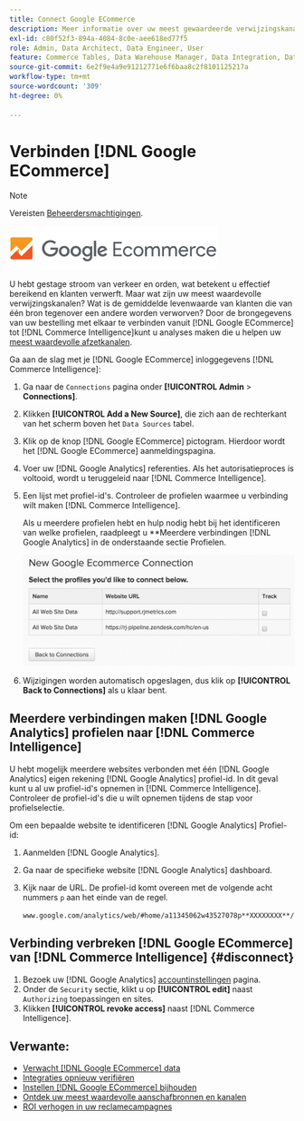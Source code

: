 ```yaml
---
title: Connect Google ECommerce
description: Meer informatie over uw meest gewaardeerde verwijzingskanalen.
exl-id: c80f52f3-894a-4084-8c0e-aee618ed77f5
role: Admin, Data Architect, Data Engineer, User
feature: Commerce Tables, Data Warehouse Manager, Data Integration, Data Import/Export
source-git-commit: 6e2f9e4a9e91212771e6f6baa8c2f8101125217a
workflow-type: tm+mt
source-wordcount: '309'
ht-degree: 0%

---
```


# Verbinden [!DNL Google ECommerce]

>[!NOTE]
>
>Vereisten [Beheerdersmachtigingen](../../../administrator/user-management/user-management.md).

![](../../../assets/google-ecommerce-logo.png)

U hebt gestage stroom van verkeer en orden, wat betekent u effectief bereikend en klanten verwerft. Maar wat zijn uw meest waardevolle verwijzingskanalen? Wat is de gemiddelde levenwaarde van klanten die van één bron tegenover een andere worden verworven? Door de brongegevens van uw bestelling met elkaar te verbinden vanuit [!DNL Google ECommerce] tot [!DNL Commerce Intelligence]kunt u analyses maken die u helpen uw [meest waardevolle afzetkanalen](../../../data-analyst/analysis/most-value-source-channel.md).

Ga aan de slag met je [!DNL Google ECommerce] inloggegevens [!DNL Commerce Intelligence]:

1. Ga naar de `Connections` pagina onder **[!UICONTROL Admin** > **Connections]**.

1. Klikken **[!UICONTROL Add a New Source]**, die zich aan de rechterkant van het scherm boven het `Data Sources` tabel.

1. Klik op de knop [!DNL Google ECommerce] pictogram. Hierdoor wordt het [!DNL Google ECommerce] aanmeldingspagina.

1. Voer uw [!DNL Google Analytics] referenties. Als het autorisatieproces is voltooid, wordt u teruggeleid naar [!DNL Commerce Intelligence].

1. Een lijst met profiel-id&#39;s. Controleer de profielen waarmee u verbinding wilt maken [!DNL Commerce Intelligence].

   Als u meerdere profielen hebt en hulp nodig hebt bij het identificeren van welke profielen, raadpleegt u **Meerdere verbindingen [!DNL Google Analytics] in de onderstaande sectie Profielen.

   ![](../../../assets/conn-mult-ga-profiles.png)<!--{: width="500"}-->

1. Wijzigingen worden automatisch opgeslagen, dus klik op **[!UICONTROL Back to Connections]** als u klaar bent.

## Meerdere verbindingen maken [!DNL Google Analytics] profielen naar [!DNL Commerce Intelligence]

U hebt mogelijk meerdere websites verbonden met één [!DNL Google Analytics] eigen rekening [!DNL Google Analytics] profiel-id. In dit geval kunt u al uw profiel-id&#39;s opnemen in [!DNL Commerce Intelligence]. Controleer de profiel-id&#39;s die u wilt opnemen tijdens de stap voor profielselectie.

Om een bepaalde website te identificeren [!DNL Google Analytics] Profiel-id:

1. Aanmelden [!DNL Google Analytics].
1. Ga naar de specifieke website [!DNL Google Analytics] dashboard.
1. Kijk naar de URL. De profiel-id komt overeen met de volgende acht nummers `p` aan het einde van de regel.

   `www.google.com/analytics/web/#home/a11345062w43527078p**XXXXXXXX**/`

## Verbinding verbreken [!DNL Google ECommerce] van [!DNL Commerce Intelligence] {#disconnect}

1. Bezoek uw [!DNL Google Analytics] [accountinstellingen](https://www.google.com/account/about/?hl=en) pagina.
1. Onder de `Security` sectie, klikt u op **[!UICONTROL edit]** naast `Authorizing` toepassingen en sites.
1. Klikken **[!UICONTROL revoke access]** naast [!DNL Commerce Intelligence].

## Verwante:

* [Verwacht [!DNL Google ECommerce] data](../integrations/google-ecommerce-data.md)
* [Integraties opnieuw verifiëren](https://experienceleague.adobe.com/docs/commerce-knowledge-base/kb/how-to/mbi-reauthenticating-integrations.html)
* [Instellen [!DNL Google ECommerce] bijhouden](https://support.google.com/analytics/answer/1009612?hl=en)
* [Ontdek uw meest waardevolle aanschafbronnen en kanalen](../../analysis/most-value-source-channel.md)
* [ROI verhogen in uw reclamecampagnes](../../analysis/roi-ad-camp.md)
